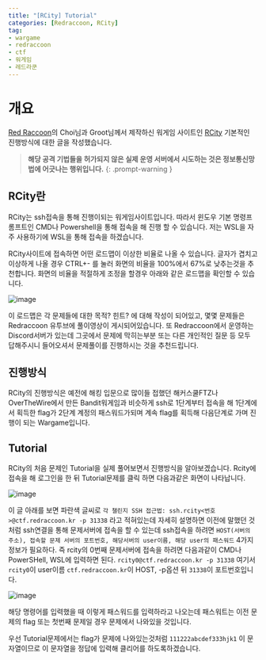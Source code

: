 ```yaml
---
title: "[RCity] Tutorial"
categories: [Redraccoon, RCity]
tag:
- wargame
- redraccoon
- ctf
- 워게임
- 레드라쿤
---
```


# 개요
[Red Raccoon](https://www.youtube.com/@redraccooncorp)의 Choi님과 Groot님께서 제작하신 워게임 사이트인 [RCity](https://ctf.redraccoon.kr/) 기본적인 진행방식에 대한 글을 작성했습니다.


> **해당 공격 기법들을 허가되지 않은 실제 운영 서버에서 시도하는 것은 정보통신망법에 어긋나는 행위입니다.**
{: .prompt-warning }


## RCity란
RCity는 ssh접속을 통해 진행이되는 워게임사이트입니다. 따라서 윈도우 기본 명령프롬프트인 CMD나 Powershell을 통해 접속을 해 진행 할 수 있습니다. 저는 WSL을 자주 사용하기에 WSL을 통해 접속을 하겠습니다.

RCity사이트에 접속하면 어떤 로드맵이 이상한 비율로 나올 수 있습니다. 글자가 겹치고 이상하게 나올 경우 CTRL+- 를 눌러 화면의 비율을 100%에서 67%로 낮추는것을 추천합니다. 화면의 비율을 적절하게 조정을 할경우 아래와 같은 로드맵을 확인할 수 있습니다.

![image](https://Jimin0605.github.io/assets/img/Redraccoon/RCity/2.png)


이 로드맵은 각 문제들에 대한 목적? 힌트? 에 대해 작성이 되어있고, 몇몇 문제들은 Redraccoon 유투브에 풀이영상이 게시되어있습니다. 또 Redraccoon에서 운영하는 Discord서버가 있는데 그곳에서 문제에 막히는부분 또는 다른 개인적인 질문 등 모두 답해주시니 들어오셔서 문제풀이를 진행하시는 것을 추천드립니다.


## 진행방식
RCity의 진행방식은 예전에 해킹 입문으로 많이들 접했던 해커스쿨FTZ나 OverTheWire에서 만든 Bandit워게임과 비슷하게 ssh로 1단계부터 접속을 해 1단계에서 획득한 flag가 2단계 계정의 패스워드가되며 계속 flag를 획득해 다음단계로 가며 진행이 되는 Wargame입니다.



## Tutorial
RCity의 처음 문제인 Tutorial을 실제 풀어보면서 진행방식을 알아보겠습니다. Rcity에 접속을 해 로그인을 한 뒤 Tutorial문제를 클릭 하면 다음과같은 화면이 나타납니다.

![image](https://Jimin0605.github.io/assets/img/Redraccoon/RCity/1.png)


이 글 아래를 보면 파란색 글씨로 `각 챌린지 SSH 접근법: ssh.rcity<번호>@ctf.redraccoon.kr -p 31338` 라고 적혀있는데 자세히 설명하면 이전에 말했던 것처럼 ssh연결을 통해 문제서버에 접속을 할 수 있는데 ssh접속을 하려면 `HOST(서버의 주소), 접속할 문제 서버의 포트번호, 해당서버의 user이름, 해당 user의 패스워드` 4가지 정보가 필요하다. 즉 rcity의 0번째 문제서버에 접속을 하려면 다음과같이 CMD나 PowerSHell, WSL에 입력하면 된다. `rcity0@ctf.redraccoon.kr -p 31338` 여기서 `rcity0`이 user이름 `ctf.redraccoon.kr`이 HOST, -p옵션 뒤 `31338`이 포트번호입니다.

![image](https://Jimin0605.github.io/assets/img/Redraccoon/RCity/3.png)

해당 명령어를 입력했을 때 이렇게 패스워드를 입력하라고 나오는데 패스워트는 이전 문제의 flag 또는 첫번째 문제일 경우 문제에서 나와있을 것입니다.


우선 Tutorial문제에서는 flag가 문제에 나와있는것처럼 `111222abcdef333hjk1` 이 문자열이므로 이 문자열을 정답에 입력해 클리어를 하도록하겠습니다.







